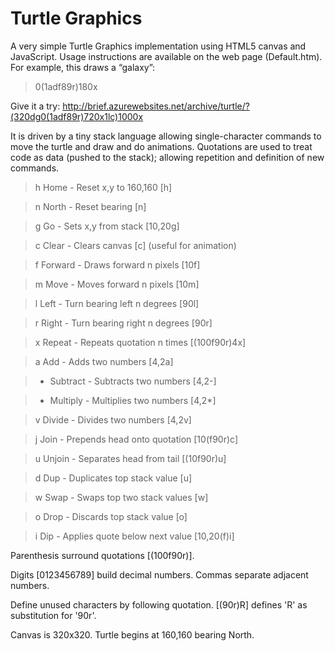# Turtle Graphics #

A very simple Turtle Graphics implementation using HTML5 canvas and JavaScript. Usage instructions are available on the web page (Default.htm). For example, this draws a “galaxy”:

> 0(1adf89r)180x

Give it a try: http://brief.azurewebsites.net/archive/turtle/?(320dg0(1adf89r)720x1lc)1000x

It is driven by a tiny stack language allowing single-character commands to move the turtle and draw and do animations. Quotations are used to treat code as data (pushed to the stack); allowing repetition and definition of new commands.

> h Home - Reset x,y to 160,160 [h]

> n North - Reset bearing [n]

> g Go - Sets x,y from stack [10,20g]

> c Clear - Clears canvas [c] (useful for animation)

> f Forward - Draws forward n pixels [10f]

> m Move - Moves forward n pixels [10m]

> l Left - Turn bearing left n degrees [90l]

> r Right - Turn bearing right n degrees [90r]

> x Repeat - Repeats quotation n times [(100f90r)4x]

> a Add - Adds two numbers [4,2a]

> - Subtract - Subtracts two numbers [4,2-]

> * Multiply - Multiplies two numbers [4,2*]

> v Divide - Divides two numbers [4,2v]

> j Join - Prepends head onto quotation [10(f90r)c]

> u Unjoin - Separates head from tail [(10f90r)u]

> d Dup - Duplicates top stack value [u]

> w Swap - Swaps top two stack values [w]

> o Drop - Discards top stack value [o]

> i Dip - Applies quote below next value [10,20(f)i]

Parenthesis surround quotations [(100f90r)].

Digits [0123456789] build decimal numbers. Commas separate adjacent numbers.

Define unused characters by following quotation. [(90r)R] defines 'R' as substitution for '90r'.

Canvas is 320x320. Turtle begins at 160,160 bearing North.